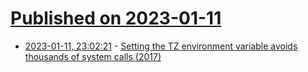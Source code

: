 # [Published on 2023-01-11](index.md)

* [2023-01-11, 23:02:21](https://news.ycombinator.com/item?id=34346346) - [Setting the TZ environment variable avoids thousands of system calls (2017)](https://blog.packagecloud.io/set-environment-variable-save-thousands-of-system-calls/)

